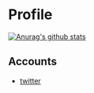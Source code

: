 # Profile

[![Anurag's github stats](https://github-readme-stats.vercel.app/api?username=yajamon)](https://github.com/anuraghazra/github-readme-stats)

## Accounts

- [twitter](https://twitter.com/yajamon)
